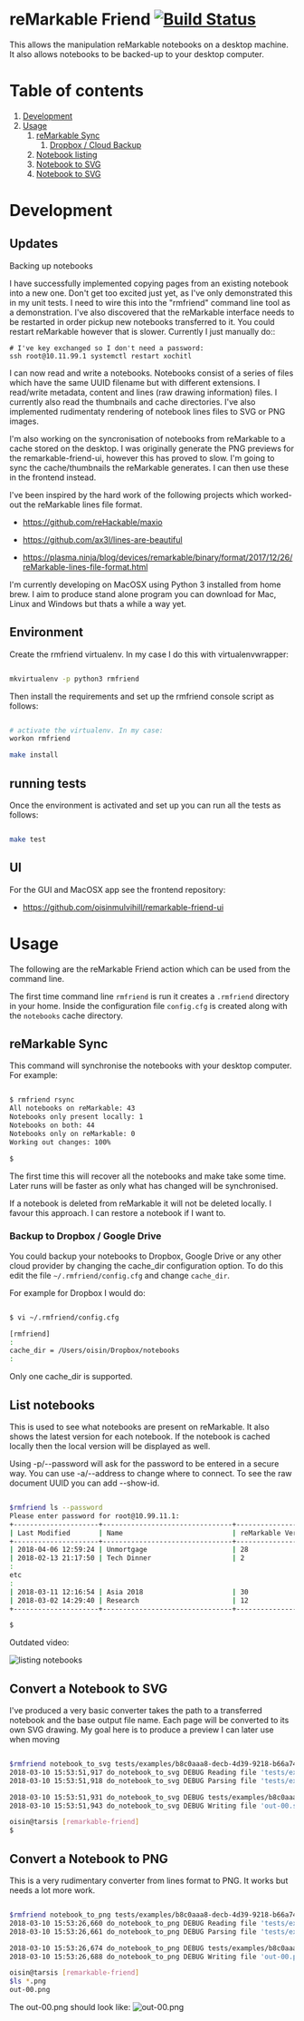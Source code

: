 # reMarkable Friend [![Build Status](https://travis-ci.org/oisinmulvihill/remarkable-friend.svg?branch=master)](https://travis-ci.org/oisinmulvihill/remarkable-friend)

This allows the manipulation reMarkable notebooks on a desktop machine. It also
allows notebooks to be backed-up to your desktop computer.

# Table of contents
1. [Development](#development)
2. [Usage](#usage)
    1. [reMarkable Sync](#rsync)
        1. [Dropbox / Cloud Backup](#cloudbackup)
    2. [Notebook listing](#ls)
    3. [Notebook to SVG](#to_svg)
    4. [Notebook to SVG](#to_png)

# Development <a name="development"></a>

## Updates

Backing up notebooks

I have successfully implemented copying pages from an existing notebook into a
new one. Don't get too excited just yet, as I've only demonstrated this in my
unit tests. I need to wire this into the "rmfriend" command line tool as a
demonstration. I've also discovered that the reMarkable interface needs to
be restarted in order pickup new notebooks transferred to it. You could restart
reMarkable however that is slower. Currently I just manually do::

	# I've key exchanged so I don't need a password:
	ssh root@10.11.99.1 systemctl restart xochitl

I can now read and write a notebooks. Notebooks consist of a series of files
which have the same UUID filename but with different extensions. I read/write
metadata, content and lines (raw drawing information) files. I currently also
read the thumbnails and cache directories. I've also implemented rudimentaty rendering of notebook lines files to SVG or PNG images.

I'm also working on the syncronisation of notebooks from reMarkable to a cache
stored on the desktop. I was originally generate the PNG previews for the
remarkable-friend-ui, however this has proved to slow. I'm going to sync the
cache/thumbnails the reMarkable generates. I can then use these in the frontend
instead.

I've been inspired by the hard work of the following projects which worked-out
the reMarkable lines file format.

 - https://github.com/reHackable/maxio

 - https://github.com/ax3l/lines-are-beautiful

 - https://plasma.ninja/blog/devices/remarkable/binary/format/2017/12/26/reMarkable-lines-file-format.html


I'm currently developing on MacOSX using Python 3 installed from home brew. I
aim to produce stand alone program you can download for Mac, Linux and Windows
but thats a while a way yet.

## Environment


Create the rmfriend virtualenv. In my case I do this with virtualenvwrapper:

```bash

mkvirtualenv -p python3 rmfriend

```

Then install the requirements and set up the rmfriend console script as follows:

```bash

# activate the virtualenv. In my case:
workon rmfriend

make install

```


## running tests

Once the environment is activated and set up you can run all the tests as follows:

```bash

make test

```

## UI

For the GUI and MacOSX app see the frontend repository:

 - https://github.com/oisinmulvihill/remarkable-friend-ui


# Usage <a name="usage"></a>

The following are the reMarkable Friend action which can be used from the
command line.

The first time command line `rmfriend` is run it creates a `.rmfriend`
directory in your home. Inside the configuration file `config.cfg` is created
along with the `notebooks` cache directory.

## reMarkable Sync <a name="rsync"></a>

This command will synchronise the notebooks with your desktop computer. For
example:

```bash

$ rmfriend rsync
All notebooks on reMarkable: 43
Notebooks only present locally: 1
Notebooks on both: 44
Notebooks only on reMarkable: 0
Working out changes: 100%

$

```

The first time this will recover all the notebooks and make take some time. Later
runs will be faster as only what has changed will be synchronised.

If a notebook is deleted from reMarkable it will not be deleted locally. I
favour this approach. I can restore a notebook if I want to.

### Backup to Dropbox / Google Drive <a name="cloudbackup"></a>

You could backup your notebooks to Dropbox, Google Drive or any other cloud
provider by changing the cache_dir configuration option. To do this edit the
file `~/.rmfriend/config.cfg` and change `cache_dir`.

For example for Dropbox I would do:

```bash

$ vi ~/.rmfriend/config.cfg

[rmfriend]
:
cache_dir = /Users/oisin/Dropbox/notebooks
:

```

Only one cache_dir is supported.

## List notebooks <a name="ls"></a>

This is used to see what notebooks are present on reMarkable. It also shows
the latest version for each notebook. If the notebook is cached locally then
the local version will be displayed as well.

Using -p/--password will ask for the password to be entered in a secure way. You
can use -a/--address to change where to connect. To see the raw document UUID
you can add --show-id.

```bash

$rmfriend ls --password
Please enter password for root@10.99.11.1:
+---------------------+--------------------------------+--------------------+---------------+
| Last Modified       | Name                           | reMarkable Version | Local Version |
+---------------------+--------------------------------+--------------------+---------------+
| 2018-04-06 12:59:24 | Unmortgage                     | 28                 | 28            |
| 2018-02-13 21:17:50 | Tech Dinner                    | 2                  | 2             |
:
etc
:
| 2018-03-11 12:16:54 | Asia 2018                      | 30                 | 30            |
| 2018-03-02 14:29:40 | Research                       | 12                 | 12            |
+---------------------+--------------------------------+--------------------+---------------+

$

```

Outdated video:

![listing notebooks](https://github.com/oisinmulvihill/rmfriend-releases/raw/master/image/listing-notebooks.gif "listing-notebooks.gif")



## Convert a Notebook to SVG <a name="to_svg"></a>

I've produced a very basic converter takes the path to a transferred notebook
and the base output file name. Each page will be converted to its own SVG
drawing. My goal here is to produce a preview I can later use when moving

```bash

$rmfriend notebook_to_svg tests/examples/b8c0aaa8-decb-4d39-9218-b66a7418aef9.lines  out
2018-03-10 15:53:51,917 do_notebook_to_svg DEBUG Reading file 'tests/examples/b8c0aaa8-decb-4d39-9218-b66a7418aef9.lines'
2018-03-10 15:53:51,918 do_notebook_to_svg DEBUG Parsing file 'tests/examples/b8c0aaa8-decb-4d39-9218-b66a7418aef9.lines'

2018-03-10 15:53:51,931 do_notebook_to_svg DEBUG tests/examples/b8c0aaa8-decb-4d39-9218-b66a7418aef9.lines has '1' pages.
2018-03-10 15:53:51,943 do_notebook_to_svg DEBUG Writing file 'out-00.svg'.

oisin@tarsis [remarkable-friend]
$

```


## Convert a Notebook to PNG <a name="to_png"></a>

This is a very rudimentary converter from lines format to PNG. It works but
needs a lot more work.

```bash

$rmfriend notebook_to_png tests/examples/b8c0aaa8-decb-4d39-9218-b66a7418aef9.lines  out
2018-03-10 15:53:26,660 do_notebook_to_png DEBUG Reading file 'tests/examples/b8c0aaa8-decb-4d39-9218-b66a7418aef9.lines'
2018-03-10 15:53:26,661 do_notebook_to_png DEBUG Parsing file 'tests/examples/b8c0aaa8-decb-4d39-9218-b66a7418aef9.lines'

2018-03-10 15:53:26,674 do_notebook_to_png DEBUG tests/examples/b8c0aaa8-decb-4d39-9218-b66a7418aef9.lines has '1' pages.
2018-03-10 15:53:26,688 do_notebook_to_png DEBUG Writing file 'out-00.png'.

oisin@tarsis [remarkable-friend]
$ls *.png
out-00.png


```

The out-00.png should look like:
![out-00.png](https://github.com/oisinmulvihill/remarkable-friend/raw/master/out-00.png "out-00.png")

